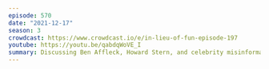 ```yaml
---
episode: 570
date: "2021-12-17"
season: 3
crowdcast: https://www.crowdcast.io/e/in-lieu-of-fun-episode-197
youtube: https://youtu.be/qabdqWoVE_I
summary: Discussing Ben Affleck, Howard Stern, and celebrity misinformation
---
```


